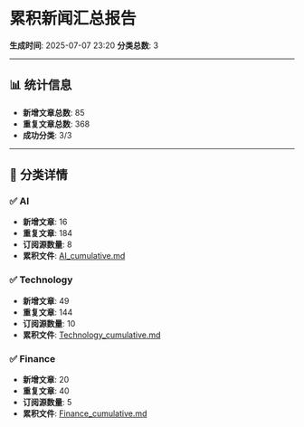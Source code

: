 # 累积新闻汇总报告

**生成时间**: 2025-07-07 23:20
**分类总数**: 3

---

## 📊 统计信息

- **新增文章总数**: 85
- **重复文章总数**: 368
- **成功分类**: 3/3

---

## 📂 分类详情

### ✅ AI
- **新增文章**: 16
- **重复文章**: 184
- **订阅源数量**: 8
- **累积文件**: [AI_cumulative.md](./AI_cumulative.md)

### ✅ Technology
- **新增文章**: 49
- **重复文章**: 144
- **订阅源数量**: 10
- **累积文件**: [Technology_cumulative.md](./Technology_cumulative.md)

### ✅ Finance
- **新增文章**: 20
- **重复文章**: 40
- **订阅源数量**: 5
- **累积文件**: [Finance_cumulative.md](./Finance_cumulative.md)
